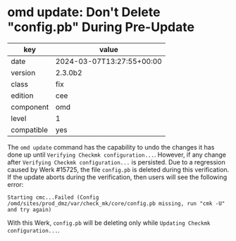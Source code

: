 [//]: # (werk v2)
# omd update: Don't Delete "config.pb" During Pre-Update

key        | value
---------- | ---
date       | 2024-03-07T13:27:55+00:00
version    | 2.3.0b2
class      | fix
edition    | cee
component  | omd
level      | 1
compatible | yes

The `omd update` command has the capability to undo the changes it has done up until `Verifying
Checkmk configuration...`. However, if any change after `Verifying Checkmk configuration...` is
persisted. Due to a regression caused by Werk #15725, the file `config.pb` is deleted during this
verification. If the update aborts during the verification, then users will see the following error:
```
Starting cmc...Failed (Config /omd/sites/prod_dmz/var/check_mk/core/config.pb missing, run "cmk -U" and try again)
```
With this Werk, `config.pb` will be deleting only while `Updating Checkmk configuration...`.
